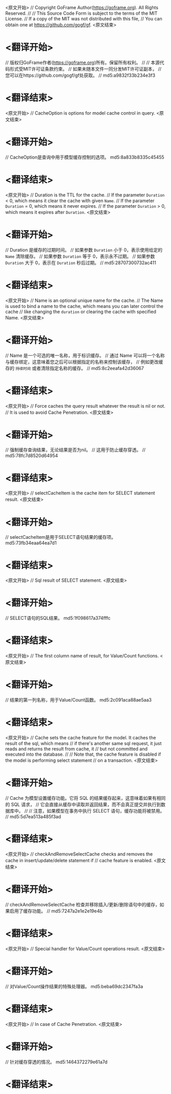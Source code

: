 
<原文开始>
// Copyright GoFrame Author(https://goframe.org). All Rights Reserved.
//
// This Source Code Form is subject to the terms of the MIT License.
// If a copy of the MIT was not distributed with this file,
// You can obtain one at https://github.com/gogf/gf.
<原文结束>

# <翻译开始>
// 版权归GoFrame作者(https://goframe.org)所有。保留所有权利。
//
// 本源代码形式受MIT许可证条款约束。
// 如果未随本文件一同分发MIT许可证副本，
// 您可以在https://github.com/gogf/gf处获取。
// md5:a9832f33b234e3f3
# <翻译结束>


<原文开始>
// CacheOption is options for model cache control in query.
<原文结束>

# <翻译开始>
// CacheOption是查询中用于模型缓存控制的选项。 md5:8a833b8335c45455
# <翻译结束>


<原文开始>
	// Duration is the TTL for the cache.
	// If the parameter `Duration` < 0, which means it clear the cache with given `Name`.
	// If the parameter `Duration` = 0, which means it never expires.
	// If the parameter `Duration` > 0, which means it expires after `Duration`.
<原文结束>

# <翻译开始>
// Duration 是缓存的过期时间。
// 如果参数 `Duration` 小于 0，表示使用给定的 `Name` 清除缓存。
// 如果参数 `Duration` 等于 0，表示永不过期。
// 如果参数 `Duration` 大于 0，表示在 `Duration` 秒后过期。
// md5:28707300732ac411
# <翻译结束>


<原文开始>
	// Name is an optional unique name for the cache.
	// The Name is used to bind a name to the cache, which means you can later control the cache
	// like changing the `duration` or clearing the cache with specified Name.
<原文结束>

# <翻译开始>
// Name 是一个可选的唯一名称，用于标识缓存。
// 通过 Name 可以将一个名称与缓存绑定，这意味着您之后可以根据指定的名称来控制该缓存，
// 例如更改缓存的 `持续时间` 或者清除指定名称的缓存。
// md5:8c2eeafa42d36067
# <翻译结束>


<原文开始>
	// Force caches the query result whatever the result is nil or not.
	// It is used to avoid Cache Penetration.
<原文结束>

# <翻译开始>
// 强制缓存查询结果，无论结果是否为nil。
// 这用于防止缓存穿透。
// md5:78fc7d8520d64954
# <翻译结束>


<原文开始>
// selectCacheItem is the cache item for SELECT statement result.
<原文结束>

# <翻译开始>
// selectCacheItem是用于SELECT语句结果的缓存项。 md5:73fb34eaa64ea7d1
# <翻译结束>


<原文开始>
// Sql result of SELECT statement.
<原文结束>

# <翻译开始>
// SELECT语句的SQL结果。 md5:1f098617a374fffc
# <翻译结束>


<原文开始>
// The first column name of result, for Value/Count functions.
<原文结束>

# <翻译开始>
// 结果的第一列名称，用于Value/Count函数。 md5:2c091aca88ae5aa3
# <翻译结束>


<原文开始>
// Cache sets the cache feature for the model. It caches the result of the sql, which means
// if there's another same sql request, it just reads and returns the result from cache, it
// but not committed and executed into the database.
//
// Note that, the cache feature is disabled if the model is performing select statement
// on a transaction.
<原文结束>

# <翻译开始>
// Cache 为模型设置缓存功能。它将 SQL 的结果缓存起来，这意味着如果有相同的 SQL 请求，
// 它会直接从缓存中读取并返回结果，而不会真正提交并执行到数据库中。
//
// 注意，如果模型在事务中执行 SELECT 语句，缓存功能将被禁用。
// md5:5d7ea513a485f3ad
# <翻译结束>


<原文开始>
// checkAndRemoveSelectCache checks and removes the cache in insert/update/delete statement if
// cache feature is enabled.
<原文结束>

# <翻译开始>
// checkAndRemoveSelectCache 检查并移除插入/更新/删除语句中的缓存，如果启用了缓存功能。
// md5:7247a2e1e2e19e4b
# <翻译结束>


<原文开始>
// Special handler for Value/Count operations result.
<原文结束>

# <翻译开始>
// 对Value/Count操作结果的特殊处理器。 md5:beba69dc2347fa3a
# <翻译结束>


<原文开始>
// In case of Cache Penetration.
<原文结束>

# <翻译开始>
// 针对缓存穿透的情况。 md5:1464372279e61a7d
# <翻译结束>

